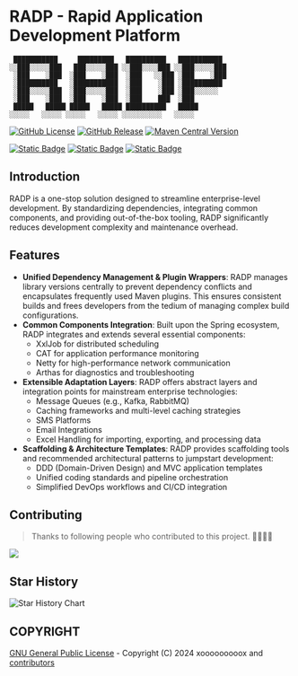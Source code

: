 # RADP - Rapid Application Development Platform

```text
 ███████████     █████████   ██████████   ███████████ 
░░███░░░░░███   ███░░░░░███ ░░███░░░░███ ░░███░░░░░███
 ░███    ░███  ░███    ░███  ░███   ░░███ ░███    ░███
 ░██████████   ░███████████  ░███    ░███ ░██████████ 
 ░███░░░░░███  ░███░░░░░███  ░███    ░███ ░███░░░░░░  
 ░███    ░███  ░███    ░███  ░███    ███  ░███        
 █████   █████ █████   █████ ██████████   █████       
░░░░░   ░░░░░ ░░░░░   ░░░░░ ░░░░░░░░░░   ░░░░░        
```

[![GitHub License](https://img.shields.io/github/license/xooooooooox/radp?style=for-the-badge)](LICENSE)
[![GitHub Release](https://img.shields.io/github/v/release/xooooooooox/radp?style=for-the-badge)](https://github.com/xooooooooox/radp/releases)
[![Maven Central Version](https://img.shields.io/maven-central/v/space.x9x.radp/radp?style=for-the-badge)](https://central.sonatype.com/namespace/space.x9x.radp)

[![Static Badge](https://img.shields.io/badge/README-EN-blue)](./README.md) [![Static Badge](https://img.shields.io/badge/README-中-red)](./README_CN.md) [![Static Badge](https://img.shields.io/badge/Document-Pages-green)](https://xooooooooox.github.io/radp)

## Introduction

RADP is a one-stop solution designed to streamline enterprise-level development. By standardizing dependencies,
integrating common components, and providing out-of-the-box tooling, RADP significantly reduces development complexity
and maintenance overhead.

## Features

- **Unified Dependency Management & Plugin Wrappers**: RADP manages library versions centrally to prevent dependency conflicts and encapsulates frequently used Maven plugins.
This ensures consistent builds and frees developers from the tedium of managing complex build configurations.
- **Common Components Integration**: Built upon the Spring ecosystem, RADP integrates and extends several essential components:
  - XxlJob for distributed scheduling
  - CAT for application performance monitoring
  - Netty for high-performance network communication
  - Arthas for diagnostics and troubleshooting
- **Extensible Adaptation Layers**: RADP offers abstract layers and integration points for mainstream enterprise technologies:
  - Message Queues (e.g., Kafka, RabbitMQ)
  - Caching frameworks and multi-level caching strategies
  - SMS Platforms
  - Email Integrations
  - Excel Handling for importing, exporting, and processing data
- **Scaffolding & Architecture Templates**: RADP provides scaffolding tools and recommended architectural patterns to jumpstart development:
  - DDD (Domain-Driven Design) and MVC application templates
  - Unified coding standards and pipeline orchestration
  - Simplified DevOps workflows and CI/CD integration

## Contributing

> Thanks to following people who contributed to this project. 🎉🎉🙏🙏

<a href="https://github.com/xooooooooox/radp/graphs/contributors">
  <img src="https://contrib.rocks/image?repo=xooooooooox/radp" />
</a>

## Star History

![Star History Chart](https://api.star-history.com/svg?repos=xooooooooox/radp&type=Date)

## COPYRIGHT

[GNU General Public License](./LICENSE) - Copyright (C) 2024 xooooooooox
and [contributors](https://github.com/xooooooooox/radp/graphs/contributors)